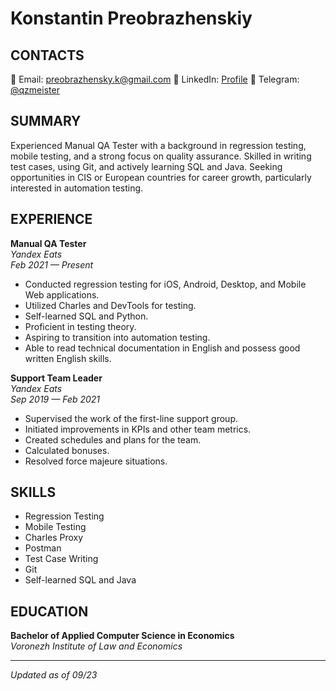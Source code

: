 # Konstantin Preobrazhenskiy

## CONTACTS

📧 Email: preobrazhensky.k@gmail.com
🔗 LinkedIn: [Profile](https://www.linkedin.com/in/qzmeister)
📱 Telegram: [@qzmeister](https://t.me/qzmeister)


## SUMMARY

Experienced Manual QA Tester with a background in regression testing, mobile testing, and a strong focus on quality assurance. Skilled in writing test cases, using Git, and actively learning SQL and Java. Seeking opportunities in CIS or European countries for career growth, particularly interested in automation testing.

## EXPERIENCE

**Manual QA Tester**  
*Yandex Eats*  
*Feb 2021 — Present*

- Conducted regression testing for iOS, Android, Desktop, and Mobile Web applications.
- Utilized Charles and DevTools for testing.
- Self-learned SQL and Python.
- Proficient in testing theory.
- Aspiring to transition into automation testing.
- Able to read technical documentation in English and possess good written English skills.

**Support Team Leader**  
*Yandex Eats*  
*Sep 2019 — Feb 2021*

- Supervised the work of the first-line support group.
- Initiated improvements in KPIs and other team metrics.
- Created schedules and plans for the team.
- Calculated bonuses.
- Resolved force majeure situations.

## SKILLS

- Regression Testing
- Mobile Testing
- Charles Proxy
- Postman
- Test Case Writing
- Git
- Self-learned SQL and Java

## EDUCATION

**Bachelor of Applied Computer Science in Economics**  
*Voronezh Institute of Law and Economics*

---

*Updated as of 09/23*

